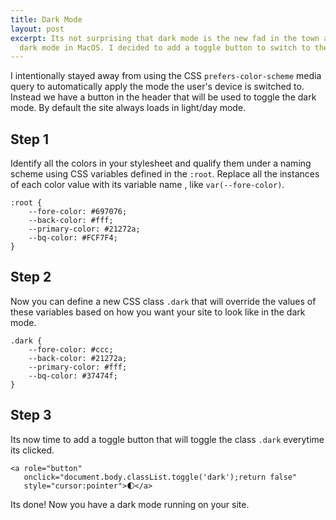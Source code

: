 ```yaml
---
title: Dark Mode
layout: post
excerpt: Its not surprising that dark mode is the new fad in the town after Apple introduced the
  dark mode in MacOS. I decided to add a toggle button to switch to the dark mode on my blog.
---
```


I intentionally stayed away from using the CSS `prefers-color-scheme` media query to automatically apply the mode the user's device is switched to. Instead we have a button in the header that will be used to toggle the dark mode. By default the site always loads in light/day mode.

## Step 1

Identify all the colors in your stylesheet and qualify them under a naming scheme using CSS variables defined in the `:root`. Replace all the instances of each color value with its variable name , like `var(--fore-color)`.

```
:root {
    --fore-color: #697076;
    --back-color: #fff;
    --primary-color: #21272a;
    --bq-color: #FCF7F4;
}
```

## Step 2

Now you can define a new CSS class `.dark` that will override the values of these variables based on how you want your site to look like in the dark mode.

```
.dark {
    --fore-color: #ccc;
    --back-color: #21272a;
    --primary-color: #fff;
    --bq-color: #37474f;
}
```

## Step 3

Its now time to add a toggle button that will toggle the class `.dark` everytime its clicked.

```
<a role="button" 
   onclick="document.body.classList.toggle('dark');return false"
   style="cursor:pointer">🌓</a>
```

Its done! Now you have a dark mode running on your site.